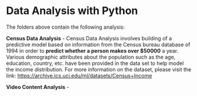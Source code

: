 # Data Analysis with Python

The folders above contain the following analysis:


**Census Data Analysis** - Census Data Analysis involves building of a predictive model based on information from the Census bureau database of 1994 in order to **predict whether a person makes over $50000** a year. Various demographic attributes about the population such as the age, education, country, etc. have been provided in the data set to help model the income distribution. For more information on the dataset, please visit the link: https://archive.ics.uci.edu/ml/datasets/Census+Income 


**Video Content Analysis** -

